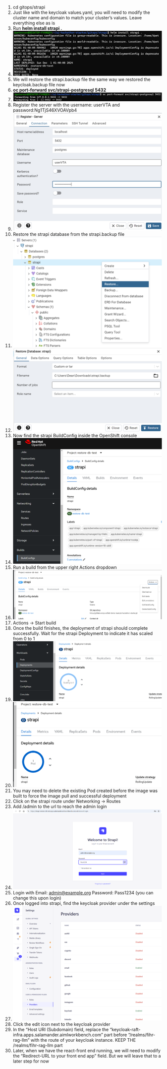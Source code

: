 1. cd gitops/strapi
2. Just like with the keycloak values.yaml, you will need to modify the cluster name and domain to match your cluster’s values. Leave everything else as is
3. Run **helm install strapi .**
4. ![image33.png](image33.png)
5. We will restore the strapi.backup file the same way we restored the keycloak.backup file now
6. **oc port-forward svc/strapi-postgresql 5432**
7. ![image47.png](image47.png)
8. Register the server with the username: userVTA and password:Ng1TjS46XVOAVpb4
9. ![image45.png](image45.png)
10. Restore the strapi database from the strapi.backup file
11. ![image43.png](image43.png)
12. ![image22.png](image22.png)
13. Now find the strapi BuildConfig inside the OpenShift console
14. ![image29.png](image29.png)
15. Run a build from the upper right Actions dropdown
16. ![image41.png](image41.png)
17. Actions → Start build
18. Once the build finishes, the deployment of strapi should complete successfully. Wait for the strapi Deployment to indicate it has scaled from 0 to 1
19. ![image48.png](image48.png)
20. ![image14.png](image14.png)
21. You may need to delete the existing Pod created before the image was built to force the image pull and successful deployment
22. Click on the strapi route under Networking → Routes
23. Add /admin to the url to reach the admin login
24. ![image25.png](image25.png)
25. Login with Email: [admin@example.org](mailto:admin@example.org) Password: Pass1234 (you can change this upon login)
26. Once logged into strapi, find the keycloak provider under the settings
27. ![image34.png](image34.png)
28. Click the edit icon next to the keycloak provider
29. In the “Host URI (Subdomain) field, replace the “keycloak-raft-infra.apps.salamander.aimlworkbench.com” part before “/realms/fihr-rag-llm” with the route of your keycloak instance. KEEP THE /realms/fihr-rag-llm part
30. Later, when we have the react-front end running, we will need to modify the “Redirect-URL to your front end app” field. But we will leave that to a later step for now